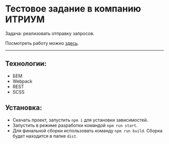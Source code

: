 # Тестовое задание в компанию ИТРИУМ

Задача: реализовать отправку запросов.

Посмотреть работу можно [здесь](https://nosdmitry.github.io/itrium/index.html).

----

## Технологии:
* БЕМ
* Webpack
* REST
* SCSS

## Установка:

* Скачать проект, запустить `npm i` для установки зависимостей.
* Запустить в режиме разработки командой `npm run start`.
* Для финальной сборки использовать команду `npm run build`. Сборка будет находится в папке `dist`.
